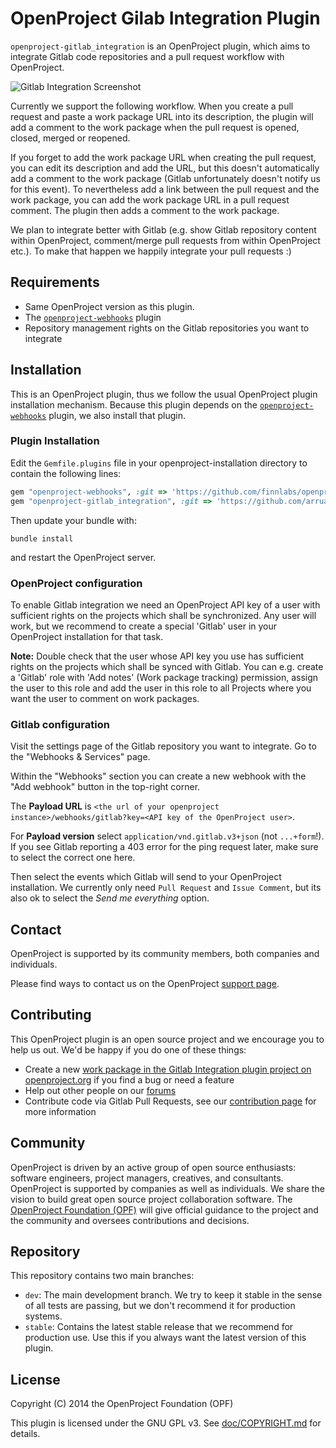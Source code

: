# OpenProject Gilab Integration Plugin

`openproject-gitlab_integration` is an OpenProject plugin, which aims to integrate Gitlab code repositories and a pull request workflow with OpenProject.


![Gitlab Integration Screenshot](doc/screenshot.png?raw=true)

Currently we support the following workflow. When you create a pull request and paste a work package URL into its description, the plugin will add a comment to the work package when the pull request is opened, closed, merged or reopened.

If you forget to add the work package URL when creating the pull request, you can edit its description and add the URL, but this doesn't automatically add a comment to the work package (Gitlab unfortunately doesn't notify us for this event). To nevertheless add a link between the pull request and the work package, you can add the work package URL in a pull request comment. The plugin then adds a comment to the work package.

We plan to integrate better with Gitlab (e.g. show Gitlab repository content within OpenProject, comment/merge pull requests from within OpenProject etc.).
To make that happen we happily integrate your pull requests :)

## Requirements

* Same OpenProject version as this plugin.
* The [`openproject-webhooks`](https://github.com/finnlabs/openproject-webhooks) plugin
* Repository management rights on the Gitlab repositories you want to integrate

## Installation

This is an OpenProject plugin, thus we follow the usual OpenProject plugin installation mechanism.
Because this plugin depends on the [`openproject-webhooks`](https://github.com/finnlabs/openproject-webhooks) plugin, we also install that plugin.

### Plugin Installation

Edit the `Gemfile.plugins` file in your openproject-installation directory to contain the following lines:

```ruby
gem "openproject-webhooks", :git => 'https://github.com/finnlabs/openproject-webhooks.git', :branch => 'stable'
gem "openproject-gitlab_integration", :git => 'https://github.com/arruah/openproject-gitlab_integration.git', :branch => 'stable'
```

Then update your bundle with:

    bundle install

and restart the OpenProject server.

### OpenProject configuration

To enable Gitlab integration we need an OpenProject API key of a user with sufficient rights on the projects which shall be synchronized.
Any user will work, but we recommend to create a special 'Gitlab' user in your OpenProject installation for that task.

**Note:** Double check that the user whose API key you use has sufficient rights on the projects which shall be synced with Gitlab. You can e.g. create a 'Gitlab' role with 'Add notes' (Work package tracking) permission, assign the user to this role and add the user in this role to all Projects where you want the user to comment on work packages.

### Gitlab configuration

Visit the settings page of the Gitlab repository you want to integrate.
Go to the "Webhooks & Services" page.

Within the "Webhooks" section you can create a new webhook with the "Add webhook" button in the top-right corner.

The **Payload URL** is `<the url of your openproject instance>/webhooks/gitlab?key=<API key of the OpenProject user>`.

For **Payload version** select `application/vnd.gitlab.v3+json` (not `...+form`!). If you see Gitlab reporting a 403 error for the ping request later, make sure to select the correct one here.

Then select the events which Gitlab will send to your OpenProject installation.
We currently only need `Pull Request` and `Issue Comment`, but its also ok to select the *Send me everything* option.

## Contact

OpenProject is supported by its community members, both companies and individuals.

Please find ways to contact us on the OpenProject [support page](https://www.openproject.org/help).

## Contributing

This OpenProject plugin is an open source project and we encourage you to help us out. We'd be happy if you do one of these things:

* Create a new [work package in the Gitlab Integration plugin project on openproject.org](https://community.openproject.org/projects/gitlab-integration) if you find a bug or need a feature
* Help out other people on our [forums](https://community.openproject.org/projects/openproject/boards)
* Contribute code via Gitlab Pull Requests, see our [contribution page](https://www.openproject.org/open-source/code-contributions/) for more information

## Community

OpenProject is driven by an active group of open source enthusiasts: software engineers, project managers, creatives, and consultants. OpenProject is supported by companies as well as individuals. We share the vision to build great open source project collaboration software.
The [OpenProject Foundation (OPF)](https://www.openproject.org/open-source/) will give official guidance to the project and the community and oversees contributions and decisions.

## Repository

This repository contains two main branches:

* `dev`: The main development branch. We try to keep it stable in the sense of all tests are passing, but we don't recommend it for production systems.
* `stable`: Contains the latest stable release that we recommend for production use. Use this if you always want the latest version of this plugin.

## License

Copyright (C) 2014 the OpenProject Foundation (OPF)

This plugin is licensed under the GNU GPL v3. See [doc/COPYRIGHT.md](doc/COPYRIGHT.md) for details.
